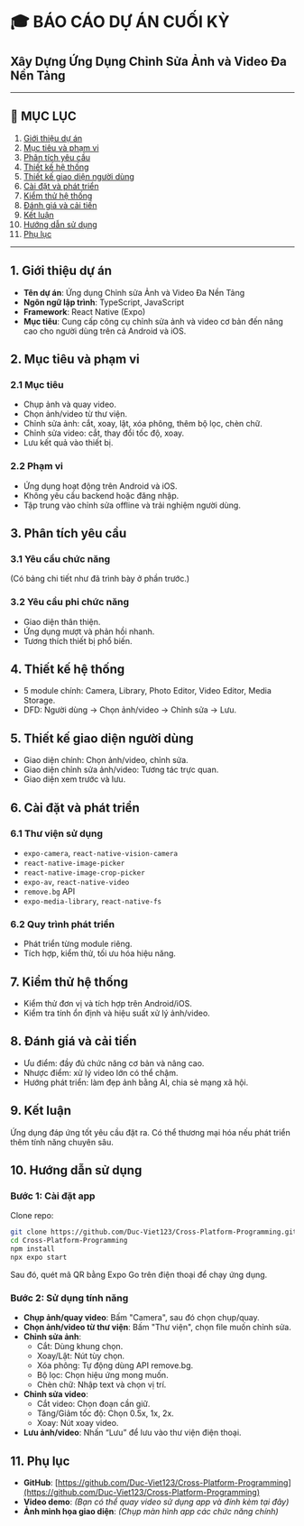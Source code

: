 
# 🎓 BÁO CÁO DỰ ÁN CUỐI KỲ
## Xây Dựng Ứng Dụng Chỉnh Sửa Ảnh và Video Đa Nền Tảng

---

## 📑 MỤC LỤC

1. [Giới thiệu dự án](#1-giới-thiệu-dự-án)
2. [Mục tiêu và phạm vi](#2-mục-tiêu-và-phạm-vi)
3. [Phân tích yêu cầu](#3-phân-tích-yêu-cầu)
4. [Thiết kế hệ thống](#4-thiết-kế-hệ-thống)
5. [Thiết kế giao diện người dùng](#5-thiết-kế-giao-diện-người-dùng)
6. [Cài đặt và phát triển](#6-cài-đặt-và-phát-triển)
7. [Kiểm thử hệ thống](#7-kiểm-thử-hệ-thống)
8. [Đánh giá và cải tiến](#8-đánh-giá-và-cải-tiến)
9. [Kết luận](#9-kết-luận)
10. [Hướng dẫn sử dụng](#10-hướng-dẫn-sử-dụng)
11. [Phụ lục](#11-phụ-lục)

---

## 1. Giới thiệu dự án

- **Tên dự án**: Ứng dụng Chỉnh sửa Ảnh và Video Đa Nền Tảng  
- **Ngôn ngữ lập trình**: TypeScript, JavaScript  
- **Framework**: React Native (Expo)  
- **Mục tiêu**: Cung cấp công cụ chỉnh sửa ảnh và video cơ bản đến nâng cao cho người dùng trên cả Android và iOS.

## 2. Mục tiêu và phạm vi

### 2.1 Mục tiêu

- Chụp ảnh và quay video.
- Chọn ảnh/video từ thư viện.
- Chỉnh sửa ảnh: cắt, xoay, lật, xóa phông, thêm bộ lọc, chèn chữ.
- Chỉnh sửa video: cắt, thay đổi tốc độ, xoay.
- Lưu kết quả vào thiết bị.

### 2.2 Phạm vi

- Ứng dụng hoạt động trên Android và iOS.
- Không yêu cầu backend hoặc đăng nhập.
- Tập trung vào chỉnh sửa offline và trải nghiệm người dùng.

## 3. Phân tích yêu cầu

### 3.1 Yêu cầu chức năng

(Có bảng chi tiết như đã trình bày ở phần trước.)

### 3.2 Yêu cầu phi chức năng

- Giao diện thân thiện.
- Ứng dụng mượt và phản hồi nhanh.
- Tương thích thiết bị phổ biến.

## 4. Thiết kế hệ thống

- 5 module chính: Camera, Library, Photo Editor, Video Editor, Media Storage.
- DFD: Người dùng -> Chọn ảnh/video -> Chỉnh sửa -> Lưu.

## 5. Thiết kế giao diện người dùng

- Giao diện chính: Chọn ảnh/video, chỉnh sửa.
- Giao diện chỉnh sửa ảnh/video: Tương tác trực quan.
- Giao diện xem trước và lưu.

## 6. Cài đặt và phát triển

### 6.1 Thư viện sử dụng

- `expo-camera`, `react-native-vision-camera`
- `react-native-image-picker`
- `react-native-image-crop-picker`
- `expo-av`, `react-native-video`
- `remove.bg` API
- `expo-media-library`, `react-native-fs`

### 6.2 Quy trình phát triển

- Phát triển từng module riêng.
- Tích hợp, kiểm thử, tối ưu hóa hiệu năng.

## 7. Kiểm thử hệ thống

- Kiểm thử đơn vị và tích hợp trên Android/iOS.
- Kiểm tra tính ổn định và hiệu suất xử lý ảnh/video.

## 8. Đánh giá và cải tiến

- Ưu điểm: đầy đủ chức năng cơ bản và nâng cao.
- Nhược điểm: xử lý video lớn có thể chậm.
- Hướng phát triển: làm đẹp ảnh bằng AI, chia sẻ mạng xã hội.

## 9. Kết luận

Ứng dụng đáp ứng tốt yêu cầu đặt ra. Có thể thương mại hóa nếu phát triển thêm tính năng chuyên sâu.

## 10. Hướng dẫn sử dụng

### Bước 1: Cài đặt app

Clone repo:

```bash
git clone https://github.com/Duc-Viet123/Cross-Platform-Programming.git
cd Cross-Platform-Programming
npm install
npx expo start
```

Sau đó, quét mã QR bằng Expo Go trên điện thoại để chạy ứng dụng.

### Bước 2: Sử dụng tính năng

- **Chụp ảnh/quay video**: Bấm "Camera", sau đó chọn chụp/quay.
- **Chọn ảnh/video từ thư viện**: Bấm "Thư viện", chọn file muốn chỉnh sửa.
- **Chỉnh sửa ảnh**:
  - Cắt: Dùng khung chọn.
  - Xoay/Lật: Nút tùy chọn.
  - Xóa phông: Tự động dùng API remove.bg.
  - Bộ lọc: Chọn hiệu ứng mong muốn.
  - Chèn chữ: Nhập text và chọn vị trí.
- **Chỉnh sửa video**:
  - Cắt video: Chọn đoạn cần giữ.
  - Tăng/Giảm tốc độ: Chọn 0.5x, 1x, 2x.
  - Xoay: Nút xoay video.
- **Lưu ảnh/video**: Nhấn “Lưu” để lưu vào thư viện điện thoại.

## 11. Phụ lục

- **GitHub**: [https://github.com/Duc-Viet123/Cross-Platform-Programming](https://github.com/Duc-Viet123/Cross-Platform-Programming)
- **Video demo**: *(Bạn có thể quay video sử dụng app và đính kèm tại đây)*
- **Ảnh minh họa giao diện**: *(Chụp màn hình app các chức năng chính)*
